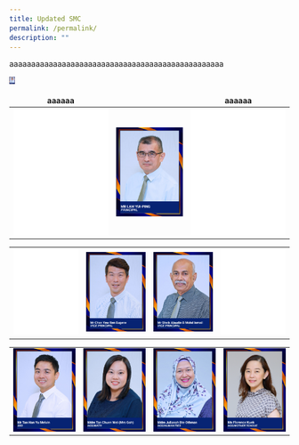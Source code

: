 ```yaml
---
title: Updated SMC
permalink: /permalink/
description: ""
---
```

<style>
   td, th {
       border: none!important;
    }
</style>
aaaaaaaaaaaaaaaaaaaaaaaaaaaaaaaaaaaaaaaaaaaaaaaaa

<img width="10px" src="/images/mr%20lam%20yui-ping.jpg">



|aaaaaa ||aaaaaa|
| :--------: | :--------: | :--------: |
|![](/images/blankblank.jpg)|![](/images/mr%20lam%20yui-ping.jpg)|![](/images/blankblank.jpg)|

|||||
| :--------: | --------: | :-------- | :--------: |
|![](/images/blankblank.jpg)|![](/images/mr%20chan%20yew%20ren%20eugene.jpg)|![](/images/mr%20sheik%20alaudin%20b%20mohd%20ismail.jpg)|![](/images/blankblank.jpg)|

|||||
| :--------: | --------: | :-------- | :--------: |
|![](/images/10%20mr%20tan%20han%20yu%20melvin.jpg)|![](/images/09%20mdm%20tan%20chuen%20wei%20(mrs%20goh).jpg)|![](/images/04%20mdm%20julianah%20bte%20othman.jpg)|![](/images/ms%20florence%20kuek.jpg)|